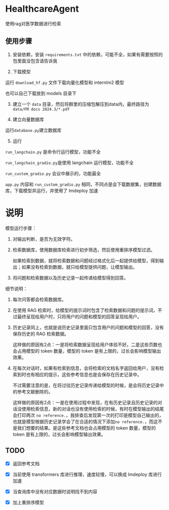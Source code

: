 # HealthcareAgent

使用rag对医学数据进行检索

## 使用步骤

1. 安装依赖，安装 `requirements.txt` 中的依赖，可能不全，如果有需要按照的包里面没包含请告诉我

2. 下载模型

运行 `download_hf.py` 文件下载向量化模型和 internlm2 模型

也可以自己下载放到 models 目录下

3. 建立一个 `data` 目录，然后将群里的压缩包解压到data内，最终路径为 `data/FM docs 2024.3/*.pdf`

4. 建立向量数据库

运行`database.py`建立数据库

5. 运行

`run_langchain.py` 是命令行运行模型，功能不全

`run_langchain_gradio.py`是使用 langchain 运行模型，功能不全

`run_custom_gradio.py` 会议中展示的，功能最全

`app.py` 内容和 `run_custom_gradio.py` 相同，不同点是会下载数据集，创建数据库，下载模型并运行，并使用了 lmdeploy 加速



# 说明

模型运行步骤：

1. 对输出判断，是否为无效字符。

2. 检索数据库，使用数据库检索进行初步筛选，然后使用重排序模型过滤。

   如果检索到数据，就将检索数据和问题经过格式化后一起提供给模型，得到输出；如果没有检索到数据，就只给模型提供问题，让模型输出。

2. 将问题和检索数据以及历史记录一起传递给模型得到回答。

细节说明：

1. 每次问答都会检索数据库。

2. 在使用 RAG 检索时，给模型的提示词时包含了检索数据和问题的提示词，不过最终呈现给用户时，只将用户的问题和模型的回答呈现给用户。

3. 历史记录同上，也就是说历史记录里面只包含用户的问题和模型的回答，没有保存历史的 RAG 检索数据。

   这样做的原因有2点：一是将检索数据呈现给用户体验不好。二是这些页数也会占用模型的 token 数量，模型的 token 是有上限的，过长会影响模型输出效果。

4. 在每次对话时，如果有检索到信息，会将检索的文档名字返回给用户，没有检索到时也有相应的提示，这些参考信息也是会保存在历史记录中。

   不过需要注意的是，在将过往历史记录传递给模型的时候，是会将历史记录中的参考文献删除的。

   这样做的原因有2点：一是在使用过程中发现，在有历史记录且历史记录的对话没使用检索信息，新的对话也没有使用检索的时候，有时在模型输出的结尾会打印两次 `no reference.`，我排查后发现第一次的打印是模型自己输出的，也就是模型根据历史记录学会了在合适的情况下添加`no reference.`，而这不是我们想要的结果。是这些参考文档也会占用模型的 token 数量，模型的 token 是有上限的，过长会影响模型输出效果。

## TODO

- [x] 返回参考文档
- [x] 当前使用 transformers 库进行推理，速度较慢，可以换成 lmdeploy 库进行加速
- [x] 当查询库中没有对应数据时说明找不到内容
- [x] 加上重排序模型



